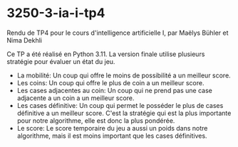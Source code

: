 # 3250-3-ia-i-tp4

Rendu de TP4 pour le cours d'intelligence artificielle I, par Maëlys Bühler et Nima Dekhli

Ce TP a été réalisé en Python 3.11.
La version finale utilise plusieurs stratégie pour évaluer un état du jeu.

- La mobilité: Un coup qui offre le moins de possibilité a un meilleur score.
- Les coins: Un coup qui offre le plus de coin a un meilleur score.
- Les cases adjacentes au coin: Un coup qui ne prend pas une case adjacente a un coin a un meilleur score.
- Les cases définitive: Un coup qui permet le posséder le plus de cases définitive a un meilleur score. C'est la stratégie qui est la plus importante pour notre algorithme, elle est donc la plus pondérée.
- Le score: Le score temporaire du jeu a aussi un poids dans notre algorithme, mais il est moins important que les cases définitives.
